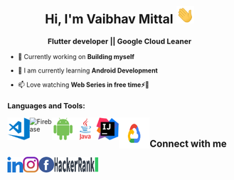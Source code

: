 <h1 align="center">Hi, I'm Vaibhav Mittal <img src="https://github.com/vaibhavmittal2000/QwikLabs/blob/main/assets/hi.gif" width="40px" /> </h1>
<h3 align="center">Flutter developer || Google Cloud Leaner</h3>

- 🔭 Currently working on **Building myself**

- 🧠 I am currently learning **Android Development**

- 📫 Love watching **Web Series in free time⚡🙂**
<p align="left">

### Languages and Tools:

<img align="left" src="https://github.com/vaibhavmittal2000/QwikLabs/blob/main/assets/vscode.png" alt="VScode" width="50" height="50" />
<img align="left" src="https://www.vectorlogo.zone/logos/firebase/firebase-icon.svg" alt="Firebase" width="50" height="50" />
<img align="left" src="https://github.com/vaibhavmittal2000/QwikLabs/blob/main/assets/android.png" alt="Android" width="50" height="50" />
<img align="left" src="https://github.com/vaibhavmittal2000/QwikLabs/blob/main/assets/java.svg" alt="Java" width="50" height="50" />
<img align="left" src="https://github.com/vaibhavmittal2000/QwikLabs/blob/main/assets/intellij-idea.svg" alt="IntellijIdea" width="50" height="50" />
<img align="left" src="https://github.com/vaibhavmittal2000/QwikLabs/blob/main/assets/google_cloud.png" alt="GoogleCoud" width="70" height="70" />
</br>

## Connect with me
<a href="https://www.linkedin.com/in/vaibhav-mittal-2000/"><img align="left" alt="LinkedIn" height="35" width="35" src="https://github.com/vaibhavmittal2000/QwikLabs/blob/main/assets/linkedin.svg"/></a>
<a href="https://www.instagram.com/vaibhavmittal2000/"><img align="left" alt="Instagram" height="35" width="35" src="https://github.com/vaibhavmittal2000/QwikLabs/blob/main/assets/instagram.png"/></a>
<a href="https://www.facebook.com/vaibhavmittal.7876695499/"><img align="left" alt="Facebook" height="35" width="35" src="https://github.com/vaibhavmittal2000/QwikLabs/blob/main/assets/facebook.png" /></a>
<a href="https://www.facebook.com/vaibhavmittal.7876695499/"><img align="left" alt="HackerRank" height="35" width="100" src="https://github.com/vaibhavmittal2000/QwikLabs/blob/main/assets/HackerRank.png" /></a>
<br/>
